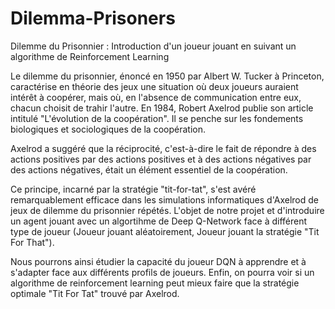 # Dilemma-Prisoners
Dilemme du Prisonnier : Introduction d'un joueur jouant en suivant un algorithme de Reinforcement Learning

Le dilemme du prisonnier, énoncé en 1950 par Albert W. Tucker à Princeton, caractérise en théorie des jeux une situation où deux joueurs auraient intérêt à coopérer, mais où, en l'absence de communication entre eux, chacun choisit de trahir l'autre. En 1984, Robert Axelrod publie son article intitulé "L'évolution de la coopération". Il se penche sur les fondements biologiques et sociologiques de la coopération.

Axelrod a suggéré que la réciprocité, c'est-à-dire le fait de répondre à des actions positives par des actions positives et à des actions négatives par des actions négatives, était un élément essentiel de la coopération.

Ce principe, incarné par la stratégie "tit-for-tat", s'est avéré remarquablement efficace dans les simulations informatiques d'Axelrod de jeux de dilemme du prisonnier répétés. L'objet de notre projet et d'introduire un agent jouant avec un algortihme de Deep Q-Network face à différent type de joueur (Joueur jouant aléatoirement, Joueur jouant la stratégie "Tit For That"). 

Nous pourrons ainsi étudier la capacité du joueur DQN à apprendre et à s'adapter face aux différents profils de joueurs. Enfin, on pourra voir si un algorithme de reinforcement learning peut mieux faire que la stratégie optimale "Tit For Tat" trouvé par Axelrod.
